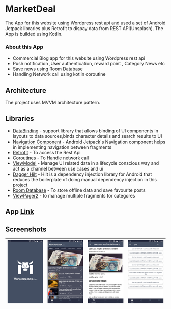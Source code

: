 # MarketDeal

The App for this website using Wordpress rest api and used a set of Android Jetpack libraries plus Retrofit to dispay data from REST API(Unsplash). The App is builded using Kotlin.

### About this App

* Commercial Blog app for this website using Wordpress rest api 
* Push notification ,User authentication, reward point , Category News etc
* Save news using Room Database
* Handling Network call using kotlin coroutine


## Architecture

The project uses MVVM architecture pattern.

## Libraries 

* [DataBinding](https://developer.android.com/topic/libraries/data-binding) - support library that allows binding of UI components in layouts to data sources,binds character details and search results to UI
* [Navigation Component](https://developer.android.com/guide/navigation/navigation-getting-started) - Android Jetpack's Navigation component helps in implementing
navigation between fragments
* [Retrofit](https://square.github.io/retrofit/) - To access the Rest Api
* [Coroutines](https://developer.android.com/kotlin/coroutines/) - To Handle network call
* [ViewModel](https://developer.android.com/topic/libraries/architecture/viewmodel/) - Manage UI related data in a lifecycle conscious way and act as a channel between use cases and ui
* [Dagger Hilt](https://developer.android.com/training/dependency-injection/hilt-android/) - Hilt is a dependency injection library for Android that reduces the boilerplate of doing manual dependency injection in this project
* [Room Database](https://developer.android.com/training/data-storage/room/) - To store offline data and save favourite posts
* [ViewPager2](https://developer.android.com/jetpack/androidx/releases/viewpager2) - to manage multiple fragments for categores 

## App [Link](https://developer.android.com/jetpack/androidx/releases/viewpager2)


## Screenshots
|<img src="screenshots/splash_screen.jpg" width=200/>|<img src="screenshots/home_screenDark.jpg" width=200/>|<img src="screenshots/details_screen.jpg" width=200/>|<img src="screenshots/search_post.jpg" width=200/>|
|:----:|:----:|:----:|:----:|
